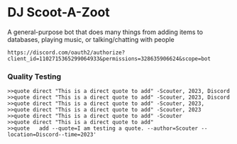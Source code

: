 # DJ Scoot-A-Zoot
A general-purpose bot that does many things from adding items to databases, playing music, or talking/chatting with people

```https://discord.com/oauth2/authorize?client_id=1102715365299064933&permissions=328635906624&scope=bot```

### Quality Testing
```
>>quote direct "This is a direct quote to add" -Scouter, 2023, Discord
>>quote direct "This is a direct quote to add" -Scouter, 2023, Discord
>>quote direct "This is a direct quote to add" -Scouter, 2023,
>>quote direct "This is a direct quote to add" -Scouter, 2023
>>quote direct "This is a direct quote to add" -Scouter
>>quote direct "This is a direct quote to add"
>>quote   add --quote=I am testing a quote. --author=Scouter --location=Discord--time=2023'
```